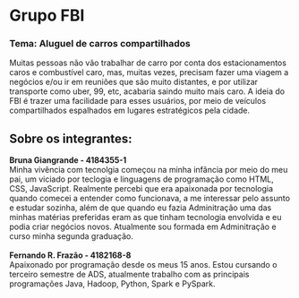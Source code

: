 <h1>Grupo FBI</h1>
<h3>Tema: Aluguel de carros compartilhados </h3>
Muitas pessoas não vão trabalhar de carro por conta dos estacionamentos caros e combustível caro, mas, muitas vezes, precisam fazer uma viagem a negócios e/ou ir em reuniões que são muito distantes, e por utilizar transporte como uber, 99, etc, acabaria saindo muito mais caro. A ideia do FBI é trazer uma facilidade para esses usuários, por meio de veículos compartilhados espalhados em lugares estratégicos pela cidade. 

<h2>Sobre os integrantes:</h2>
<b> Bruna Giangrande - 4184355-1 </b><br>
Minha vivência com tecnolgia começou na minha infância por meio do meu pai, um viciado por teclogia e linguagens de programação como HTML, CSS, JavaScript. Realmente percebi que era apaixonada por tecnologia quando comecei a entender como funcionava, a me interessar pelo assunto e estudar sozinha, além de que quando eu fazia Adminitração uma das minhas matérias preferidas eram as que tinham tecnologia envolvida e eu podia criar negócios novos. Atualmente sou formada em Adminitração e curso minha segunda graduação. 

<br>
<br>
<b> Fernando R. Frazão - 4182168-8   </b> <br>
Apaixonado por programação desde os meus 15 anos. Estou cursando o terceiro semestre de ADS, atualmente trabalho com as principais programações Java, Hadoop, Python, Spark e PySpark.

